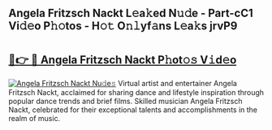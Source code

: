 ## Angela Fritzsch Nackt L𝚎a𝚔ed N𝚞𝚍e - Part-cC1 Vi𝚍𝚎o P𝚑𝚘tos - H𝚘𝚝 O𝚗𝚕yf𝚊ns L𝚎a𝚔s jrvP9

# <h2><a href="http://kf0g5m.oniu.top/?m=Angela+Fritzsch+Nackt">🔗👉 🔴 Angela Fritzsch Nackt P𝚑ot𝚘𝚜 V𝚒d𝚎o</a></h2>

[![Angela Fritzsch Nackt Nu𝚍e𝚜](https://i.imgur.com/0qMVB7G.gif)](http://kf0g5m.oniu.top/?m=Angela+Fritzsch+Nackt)
Virtual artist and entertainer Angela Fritzsch Nackt, acclaimed for sharing dance and lifestyle inspiration through popular dance trends and brief films. Skilled musician Angela Fritzsch Nackt, celebrated for their exceptional talents and accomplishments in the realm of music.  
